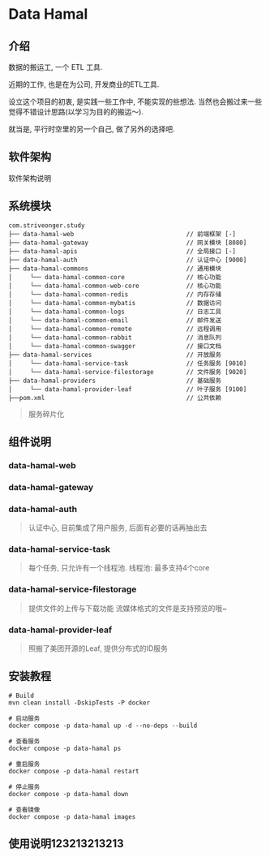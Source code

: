 # Data Hamal

## 介绍

数据的搬运工, 一个 ETL 工具.

近期的工作, 也是在为公司, 开发商业的ETL工具. 

设立这个项目的初衷, 是实践一些工作中, 不能实现的些想法. 当然也会搬过来一些觉得不错设计思路(以学习为目的的搬运～). 

就当是, 平行时空里的另一个自己, 做了另外的选择吧.

## 软件架构

软件架构说明

## 系统模块

~~~
com.striveonger.study
├── data-hamal-web                               // 前端框架 [-]
├── data-hamal-gateway                           // 网关模块 [8080]
├── data-hamal-apis                              // 全局接口 [-]
├── data-hamal-auth                              // 认证中心 [9000]
├── data-hamal-commons                           // 通用模块
│     └── data-hamal-common-core                 // 核心功能
│     └── data-hamal-common-web-core             // 核心功能
│     └── data-hamal-common-redis                // 内存存储
│     └── data-hamal-common-mybatis              // 数据访问
│     └── data-hamal-common-logs                 // 日志工具
│     └── data-hamal-common-email                // 邮件发送
│     └── data-hamal-common-remote               // 远程调用
│     └── data-hamal-common-rabbit               // 消息队列
│     └── data-hamal-common-swagger              // 接口文档
├── data-hamal-services                          // 开放服务
│     └── data-hamal-service-task                // 任务服务 [9010]
│     └── data-hamal-service-filestorage         // 文件服务 [9020]
├── data-hamal-providers                         // 基础服务
│     └── data-hamal-provider-leaf               // 叶子服务 [9100]
├──pom.xml                                       // 公共依赖
~~~

>   服务碎片化

## 组件说明

### data-hamal-web

### data-hamal-gateway


### data-hamal-auth
> 认证中心, 目前集成了用户服务, 后面有必要的话再抽出去


### data-hamal-service-task
>   每个任务, 只允许有一个线程池.
>   线程池: 最多支持4个core

### data-hamal-service-filestorage
>   提供文件的上传与下载功能
>   流媒体格式的文件是支持预览的哦~

### data-hamal-provider-leaf
> 照搬了美团开源的Leaf, 提供分布式的ID服务

## 安装教程

```shell
# Build 
mvn clean install -DskipTests -P docker

# 启动服务
docker compose -p data-hamal up -d --no-deps --build

# 查看服务
docker compose -p data-hamal ps

# 重启服务
docker compose -p data-hamal restart

# 停止服务
docker compose -p data-hamal down

# 查看镜像
docker compose -p data-hamal images

```

## 使用说明123213213213

